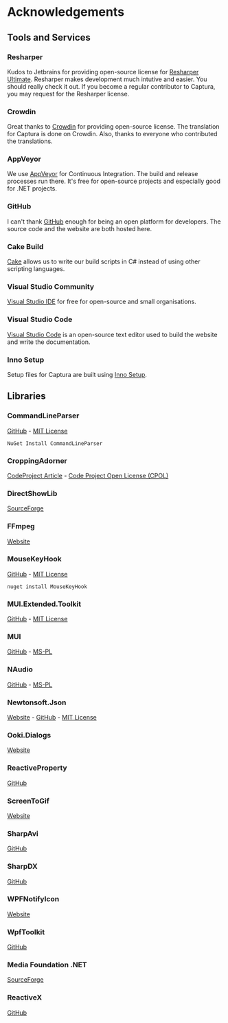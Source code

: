 # Acknowledgements

## Tools and Services

### Resharper
Kudos to Jetbrains for providing open-source license for [Resharper Ultimate](https://www.jetbrains.com/resharper/).
Resharper makes development much intutive and easier. You should really check it out.
If you become a regular contributor to Captura, you may request for the Resharper license.

### Crowdin
Great thanks to [Crowdin](https://crowdin.com/) for providing open-source license.
The translation for Captura is done on Crowdin.
Also, thanks to everyone who contributed the translations.

### AppVeyor
We use [AppVeyor](https://www.appveyor.com/) for Continuous Integration. The build and release processes run there.
It's free for open-source projects and especially good for .NET projects.

### GitHub
I can't thank [GitHub](https://github.com/) enough for being an open platform for developers.
The source code and the website are both hosted here.

### Cake Build
[Cake](https://cakebuild.net/) allows us to write our build scripts in C# instead of using other scripting languages.

### Visual Studio Community
[Visual Studio IDE](https://visualstudio.microsoft.com/) for free for open-source and small organisations.

### Visual Studio Code
[Visual Studio Code](https://code.visualstudio.com) is an open-source text editor used to build the website and write the documentation.

### Inno Setup
Setup files for Captura are built using [Inno Setup](http://www.jrsoftware.org/isinfo.php).

## Libraries

### CommandLineParser
[GitHub](https://github.com/commandlineparser/commandline/) -
[MIT License](https://github.com/commandlineparser/commandline/blob/master/License.md)

```
NuGet Install CommandLineParser
```

### CroppingAdorner
[CodeProject Article](https://www.codeproject.com/Articles/23158/A-Photoshop-like-Cropping-Adorner-for-WPF) -
[Code Project Open License (CPOL)](https://www.codeproject.com/info/cpol10.aspx)

### DirectShowLib
[SourceForge](http://directshownet.sourceforge.net/)

### FFmpeg
[Website](https://ffmpeg.org/)

### MouseKeyHook
[GitHub](https://github.com/gmamaladze/globalmousekeyhook) -
[MIT License](https://github.com/gmamaladze/globalmousekeyhook/blob/vNext/LICENSE.txt)

```
nuget install MouseKeyHook
```

### MUI.Extended.Toolkit
[GitHub](https://github.com/samoatesgames/mui.extended.toolkit) -
[MIT License](https://github.com/samoatesgames/mui.extended.toolkit/blob/master/LICENSE)

### MUI
[GitHub](https://github.com/firstfloorsoftware/mui) -
[MS-PL](https://github.com/firstfloorsoftware/mui/blob/master/LICENSE.md)

### NAudio
[GitHub](https://github.com/naudio/NAudio) -
[MS-PL](https://github.com/naudio/NAudio/blob/master/license.txt)

### Newtonsoft.Json
[Website](https://www.newtonsoft.com/json) -
[GitHub](https://github.com/JamesNK/Newtonsoft.Json) -
[MIT License](https://github.com/JamesNK/Newtonsoft.Json/blob/master/LICENSE.md)

### Ooki.Dialogs
[Website](http://www.ookii.org/software/dialogs/)

### ReactiveProperty
[GitHub](https://github.com/runceel/ReactiveProperty)

### ScreenToGif
[Website](https://www.screentogif.com/)

### SharpAvi
[GitHub](https://github.com/baSSiLL/SharpAvi)

### SharpDX
[GitHub](https://github.com/sharpdx/SharpDX)

### WPFNotifyIcon
[Website](http://www.hardcodet.net/wpf-notifyicon)

### WpfToolkit
[GitHub](https://github.com/xceedsoftware/wpftoolkit)

### Media Foundation .NET
[SourceForge](http://mfnet.sourceforge.net/)

### ReactiveX
[GitHub](https://github.com/dotnet/reactive)
